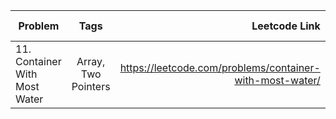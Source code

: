 | Problem          |      Tags      | Leetcode Link | My solution |
|------------------|:--------------:|--------------:|------------:|
| 11. Container With Most Water | Array, Two Pointers | https://leetcode.com/problems/container-with-most-water/ | |
